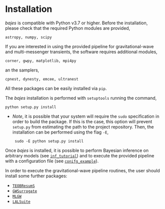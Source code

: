 # Installation 

*bajes* is compatible with Python v3.7 or higher.
Before the installation, please check that the required Python modules are provided,

    astropy, numpy, scipy
    
If you are interested in using the provided pipeline for gravitational-wave and multi-messenger
transients, the software requires additional modules,

    corner, gwpy, matplotlib, mpi4py
    
an the samplers,

    cpnest, dynesty, emcee, ultranest

All these packages can be easily installed via `pip`.

The *bajes* installation is performed with `setuptools` running the command,

    python setup.py install
    
 * *Note*, it is possible that your system will require the `sudo` specification
    in order to build the package. If this is the case, this option will prevent `setup.py` from estimating 
    the path to the project repository. Then, the installation can be performed using the flag `-E`,
    
        sudo -E python setup.py install
    
Once *bajes* is installed, it is possible to perform Bayesian inference on arbitrary models (see [`inf_tutorial`](docs/inf_tutorial.ipynb))
and to execute the provided pipeline with a configuration file (see [`conifg_example`](docs/conifg_example.ini)).

In order to execute the gravitational-wave pipeline routines,
the user should install some further packages:
* [`TEOBResumS`](https://bitbucket.org/eob_ihes/teobresums)
* [`GWSurrogate`](https://pypi.org/project/gwsurrogate/)
* [`MLGW`](https://pypi.org/project/mlgw/)
* [`LALSuite`](https://lscsoft.docs.ligo.org/lalsuite/) 


